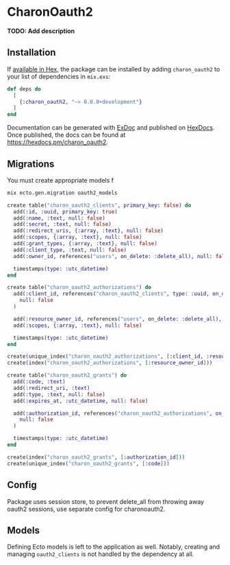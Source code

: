 # CharonOauth2

**TODO: Add description**

## Installation

If [available in Hex](https://hex.pm/docs/publish), the package can be installed
by adding `charon_oauth2` to your list of dependencies in `mix.exs`:

```elixir
def deps do
  [
    {:charon_oauth2, "~> 0.0.0+development"}
  ]
end
```

Documentation can be generated with [ExDoc](https://github.com/elixir-lang/ex_doc)
and published on [HexDocs](https://hexdocs.pm). Once published, the docs can
be found at <https://hexdocs.pm/charon_oauth2>.

## Migrations

You must create appropriate models f

```bash
mix ecto.gen.migration oauth2_models
```

```elixir
create table("charon_oauth2_clients", primary_key: false) do
  add(:id, :uuid, primary_key: true)
  add(:name, :text, null: false)
  add(:secret, :text, null: false)
  add(:redirect_uris, {:array, :text}, null: false)
  add(:scopes, {:array, :text}, null: false)
  add(:grant_types, {:array, :text}, null: false)
  add(:client_type, :text, null: false)
  add(:owner_id, references("users", on_delete: :delete_all), null: false)

  timestamps(type: :utc_datetime)
end

create table("charon_oauth2_authorizations") do
  add(:client_id, references("charon_oauth2_clients", type: :uuid, on_delete: :delete_all),
    null: false
  )

  add(:resource_owner_id, references("users", on_delete: :delete_all), null: false)
  add(:scopes, {:array, :text}, null: false)

  timestamps(type: :utc_datetime)
end

create(unique_index("charon_oauth2_authorizations", [:client_id, :resource_owner_id]))
create(index("charon_oauth2_authorizations", [:resource_owner_id]))

create table("charon_oauth2_grants") do
  add(:code, :text)
  add(:redirect_uri, :text)
  add(:type, :text, null: false)
  add(:expires_at, :utc_datetime, null: false)

  add(:authorization_id, references("charon_oauth2_authorizations", on_delete: :delete_all),
    null: false
  )

  timestamps(type: :utc_datetime)
end

create(index("charon_oauth2_grants", [:authorization_id]))
create(unique_index("charon_oauth2_grants", [:code]))
```

## Config

Package uses session store, to prevent delete_all from throwing away oauth2 sessions, use separate config for charonoauth2.

## Models

Defining Ecto models is left to the application as well.
Notably, creating and managing `oauth2_clients` is not handled by the dependency at all.
